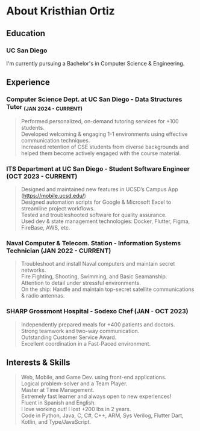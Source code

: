 [//]: <> (Include content that introduces who you are as a programmer and as a person)
[//]: <> (Include HEADINGS, Styling text, Quoting text, Quoting code, external links, section links, relative links [Link to another .md file or an image in your repo. If linking to an image, encode it as a regular link rather than an image], ordered and unordered lists, task lists)
# About Kristhian Ortiz
## Education
### UC San Diego
I'm currently pursuing a Bachelor's in Computer Science & Engineering.
## Experience
### Computer Science Dept. at UC San Diego - Data Structures Tutor               <sub>(JAN 2024 - CURRENT)</sub>
> Performed personalized, on-demand tutoring services for +100 students.\
> Developed welcoming & engaging 1-1 environments using effective communication techniques. \
> Increased retention of CSE students from diverse backgrounds and helped them become actively engaged with the course material.
### ITS Department at UC San Diego - Student Software Engineer                    (OCT 2023 - CURRENT)
> Designed and maintained new features in UCSD’s Campus App (https://mobile.ucsd.edu/)\
> Designed automation scripts for Google & Microsoft Excel to streamline project workflows.\
> Tested and troubleshooted software for quality assurance.\
> Used dev & state management technologies: Docker, Flutter, Figma, FireBase, AWS, etc.
### Naval Computer & Telecom. Station - Information Systems Technician           (JAN 2022 - CURRENT)
> Troubleshoot and install Naval computers and maintain secret networks.\
> Fire Fighting, Shooting, Swimming, and Basic Seamanship.\
> Attention to detail under stressful environments.\
> On the ship: Handle and maintain top-secret satellite communications & radio antennas.
### SHARP Grossmont Hospital - Sodexo Chef                                                           (JAN - OCT 2023)
> Independently prepared meals for +400 patients and doctors.\
> Strong teamwork and two-way communication.\
> Outstanding Customer Service Award.\
> Excellent coordination in a Fast-Paced environment.

## Interests & Skills
> Web, Mobile, and Game Dev. using front-end applications.\
> Logical problem-solver and a Team Player.\
> Master at Time Management.\
> Extremely fast learner and always open to new experiences!\
> Fluent in Spanish and English.\
> I love working out! I lost +200 lbs in 2 years.\
> Code in Python, Java, C, C#, C++, ARM, Sys Verilog, Flutter Dart, Kotlin, and Type/JavaScript.

